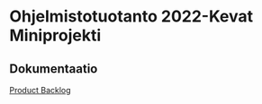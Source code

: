 # Ohjelmistotuotanto 2022-Kevat Miniprojekti

## Dokumentaatio

[Product Backlog](https://docs.google.com/spreadsheets/d/1mJlabSWnpCrgyVOKPa34vqNtYNF_JvlXrHQ4NPKWA3c/edit#gid=0)
